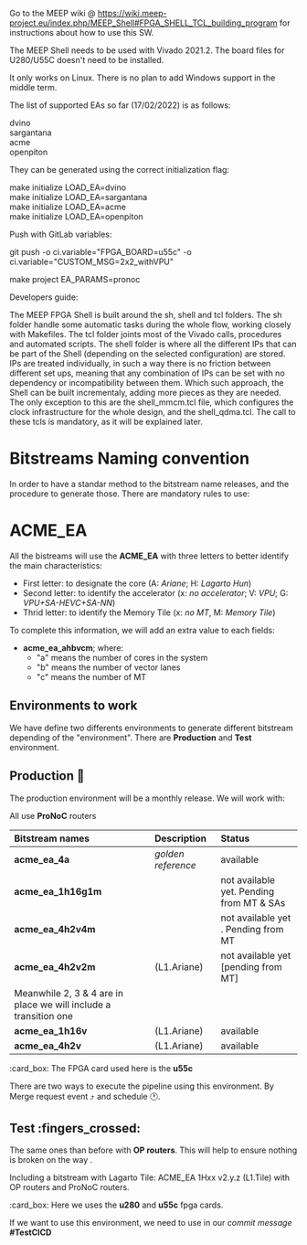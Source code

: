 Go to the MEEP wiki @ https://wiki.meep-project.eu/index.php/MEEP_Shell#FPGA_SHELL_TCL_building_program for instructions about how 
to use this SW.

The MEEP Shell needs to be used with Vivado 2021.2. The board files for U280/U55C doesn't need to be installed.

It only works on Linux. There is no plan to add Windows support in the middle term. 

The list of supported EAs so far (17/02/2022) is as follows:

dvino\
sargantana\
acme\
openpiton

They can be generated using the correct initialization flag:

make initialize LOAD_EA=dvino\
make initialize LOAD_EA=sargantana\
make initialize LOAD_EA=acme\
make initialize LOAD_EA=openpiton

Push with GitLab variables:

git push -o ci.variable="FPGA_BOARD=u55c" -o ci.variable="CUSTOM_MSG=2x2_withVPU"

make project EA_PARAMS=pronoc


Developers guide:

The MEEP FPGA Shell is built around the sh, shell and tcl folders. The sh folder 
handle some automatic tasks during the whole flow, working closely with Makefiles. The tcl folder joints most of the Vivado calls, procedures and automated scripts. The shell folder is where all the different IPs that can be part of the Shell (depending on the selected configuration) are stored. 
IPs are treated individually, in such a way there is no friction between different
set ups, meaning that any combination of IPs can be set with no dependency
or incompatibility between them. Which such approach, the Shell can be built 
incrementaly, adding more pieces as they are needed. The only exception to this 
are the shell_mmcm.tcl file, which configures the clock infrastructure for the 
whole design, and the shell_qdma.tcl. The call to these tcls is mandatory, as it 
will be explained later. 

# Bitstreams Naming convention

In order to have a standar method to the bitstream name releases, and the procedure to generate those. There are mandatory rules to use:

# ACME_EA

All the bistreams will use the **ACME_EA** with three letters to better identify the main characteristics:

* First letter: to designate the core (A: *Ariane*; H: *Lagarto Hun*)
* Second letter: to identify the accelerator (x: *no accelerator*; V: *VPU*; G: *VPU+SA-HEVC+SA-NN*)
* Thrid letter: to identify the Memory Tile (x: *no MT*, M: *Memory Tile*)

To complete this information, we will add an extra value to each fields:

* **acme_ea_ahbvcm**; where:  
  - "a" means the number of cores in the system
  - "b" means the number of vector lanes
  - "c" means the number of MT
## Environments to work

We have define two differents environments to generate different bitstream depending of the "environment". There are **Production** and **Test** environment.
## Production 	:rocket:

The production environment will be a monthly release. We will work with:

All use **ProNoC** routers

| Bitstream names     | Description           | Status           | 
| :-----------------  |:----------------------| :----------------|
| **acme_ea_4a**      | *golden reference*     | available        |
| **acme_ea_1h16g1m** | |not available yet. Pending from MT & SAs  |
| **acme_ea_4h2v4m**  |        |not available yet . Pending from MT|
| **acme_ea_4h2v2m**  |(L1.Ariane) |not available yet [pending from MT]|
|Meanwhile 2, 3 & 4 are in place we will include a transition one |
| **acme_ea_1h16v**   |(L1.Ariane)                | available       |
| **acme_ea_4h2v**    |(L1.Ariane)                | available       |

:card_box: The FPGA card used here is the **u55c**

There are two ways to execute the pipeline using this environment. By Merge request event :arrow_heading_up: and schedule :clock1:.

## Test :fingers_crossed:

The same ones than before with **OP routers**. This will help to ensure nothing is broken on the way .

Including a bitstream with Lagarto Tile: ACME_EA 1Hxx v2.y.z (L1.Tile) with OP routers and ProNoC routers.

:card_box: Here we uses the **u280** and **u55c** fpga cards.

If we want to use this environment, we need to use in our *commit message* **#TestCICD**